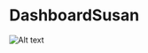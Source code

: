 # DashboardSusan
![Alt text](/Users/slarazun/Downloads/picasion.com_2c47d43f79e870334ad4f830da776aa0.gif "Optional Title")
